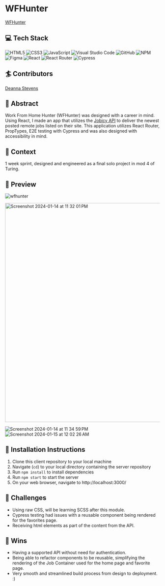 # WFHunter

[WFHunter](https://workfromhunter.vercel.app/)

## :computer: Tech Stack
![HTML5](https://img.shields.io/badge/html5-%23E34F26.svg?style=for-the-badge&logo=html5&logoColor=white)
![CSS3](https://img.shields.io/badge/css3-%231572B6.svg?style=for-the-badge&logo=css3&logoColor=white)
![JavaScript](https://img.shields.io/badge/javascript-%23323330.svg?style=for-the-badge&logo=javascript&logoColor=%23F7DF1E)
![Visual Studio Code](https://img.shields.io/badge/Visual%20Studio%20Code-0078d7.svg?style=for-the-badge&logo=visual-studio-code&logoColor=white)
![GitHub](https://img.shields.io/badge/github-%23121011.svg?style=for-the-badge&logo=github&logoColor=white)
![NPM](https://img.shields.io/badge/NPM-%23CB3837.svg?style=for-the-badge&logo=npm&logoColor=white)
![Figma](https://img.shields.io/badge/figma-%23F24E1E.svg?style=for-the-badge&logo=figma&logoColor=white)
![React](https://img.shields.io/badge/React-20232A?style=for-the-badge&logo=react&logoColor=61DAFB)
![React Router](https://img.shields.io/badge/React_Router-CA4245?style=for-the-badge&logo=react-router&logoColor=white)
![Cypress](https://img.shields.io/badge/Cypress-17202C?logo=cypress&logoColor=fff&style=for-the-badge)

## :surfer: Contributors
[Deanna Stevens](https://github.com/dsstevens)


## :closed_book: Abstract
Work From Home Hunter (WFHunter) was designed with a career in mind. Using React, I made an app that utilizes the [Jobicy API](https://jobicy.com/jobs-rss-feed?utm_source=apislist.com) to deliver the newest posted remote jobs listed on their site. This application utilizes React Router, PropTypes, E2E testing with Cypress and was also designed with accessibility in mind. 

## :book: Context
 1 week sprint, designed and engineered as a final solo project in mod 4 of Turing.

## :eyes: Preview
![wfhunter](https://github.com/dsstevens/WFHunter/assets/132790719/632d40d1-0733-4bf9-acbd-85c6371b5f4c)

<img width="713" alt="Screenshot 2024-01-14 at 11 32 01 PM" src="https://github.com/dsstevens/WFHunter/assets/132790719/b1839bf7-14a9-460b-9b53-5b1048a05796">

![Screenshot 2024-01-14 at 11 34 59 PM](https://github.com/dsstevens/WFHunter/assets/132790719/f896dd66-1b11-43c8-961e-a5b07310754c)
![Screenshot 2024-01-15 at 12 02 26 AM](https://github.com/dsstevens/WFHunter/assets/132790719/42b67587-4385-428c-9f5a-60e2c552bf8c)

## :floppy_disk: Installation Instructions
1. Clone this client repository to your local machine
2. Navigate (`cd`) to your local directory containing the server repository
3. Run `npm install` to install dependencies
4. Run `npm start` to start the server
5. On your web browser, navigate to http://localhost:3000/

## :space_invader: Challenges 
- Using raw CSS, will be learning SCSS after this module.
- Cypress testing had issues with a reusable component being rendered for the favorites page.
- Receiving html elements as part of the content from the API.

## :dizzy: Wins
- Having a supported API without need for authentication.
- Being able to refactor components to be reusable, simplifying the rendering of the Job Container used for the home page and favorite page.
- Very smooth and streamlined build process from design to deployment. :)
